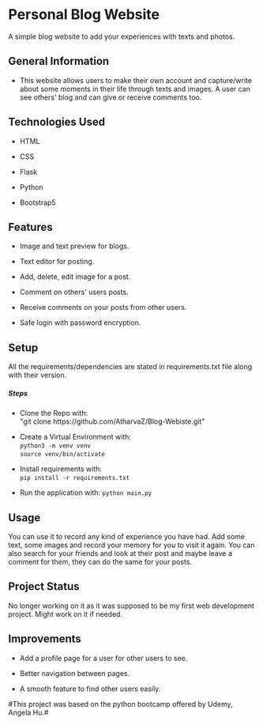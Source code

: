 <h1>Personal Blog Website</h1>
<p>A simple blog website to add your experiences with texts and photos.</p><h2>General Information</h2>
<ul>
<li>This website allows users to make their own account and capture/write about some moments in their life through texts and images. A user can see others' blog and can give or receive comments too.</li>
</ul><h2>Technologies Used</h2>
<ul>
<li>HTML</li>
</ul><ul>
<li>CSS</li>
</ul><ul>
<li>Flask</li>
</ul><ul>
<li>Python</li>
</ul><ul>
<li>Bootstrap5</li>
</ul><h2>Features</h2>
<ul>
<li>Image and text preview for blogs.</li>
</ul><ul>
<li>Text editor for posting.</li>
</ul><ul>
<li>Add, delete, edit image for a post.</li>
</ul><ul>
<li>Comment on others' users posts.</li>
</ul><ul>
<li>Receive comments on your posts from other users.</li>
</ul><ul>
<li>Safe login with password encryption.</li>
</ul><h2>Setup</h2>
<p>All the requirements/dependencies are stated in requirements.txt file along with their version.</p><h5>Steps</h5><ul>
<li>Clone the Repo with: <br>
"git clone https://github.com/AtharvaZ/Blog-Webiste.git"</li>
</ul><ul>
<li>Create a Virtual Environment with:<br>
<code>python3 -m venv venv</code><br>
<code>source venv/bin/activate</code>
</li>
</ul><ul>
<li>Install requirements with:<br>
  <code>pip install -r requirements.txt</code></li>
</ul><ul>
<li>Run the application with: <code>python main.py</code></li>
</ul><h2>Usage</h2>
<p>You can use it to record any kind of experience you have had. Add some text, some images and record your memory for you to visit it again. You can also search for your friends and look at their post and maybe leave a comment for them, they can do the same for your posts.</p><h2>Project Status</h2>
<p>No longer working on it as it was supposed to be my first web development project. Might work on it if needed.</p><h2>Improvements</h2>
<ul>
<li>Add a profile page for a user for other users to see.</li>
</ul><ul>
<li>Better navigation between pages.</li>
</ul><ul>
<li>A smooth feature to find other users easily.</li>
</ul>




#This project was based on the python bootcamp offered by Udemy, Angela Hu.#

